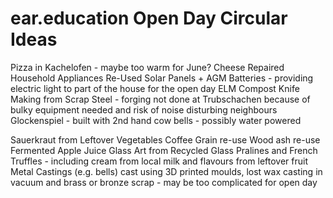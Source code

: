 # ear.education Open Day Circular Ideas

Pizza in Kachelofen - maybe too warm for June?
Cheese
Repaired Household Appliances
Re-Used Solar Panels + AGM Batteries - providing electric light to part of the house for the open day
ELM Compost
Knife Making from Scrap Steel - forging not done at Trubschachen because of bulky equipment needed and risk of noise disturbing neighbours
Glockenspiel - built with 2nd hand cow bells - possibly water powered

Sauerkraut from Leftover Vegetables
Coffee Grain re-use
Wood ash re-use
Fermented Apple Juice
Glass Art from Recycled Glass
Pralines and French Truffles - including cream from local milk and flavours from leftover fruit
Metal Castings (e.g. bells) cast using 3D printed moulds, lost wax casting in vacuum and brass or bronze scrap - may be too complicated for open day
